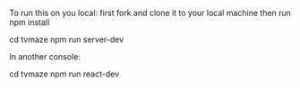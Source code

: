 To run this on you local:
first fork and clone it to your local machine
then run npm install



cd tvmaze
npm run server-dev


In another console:

cd tvmaze
npm run react-dev
